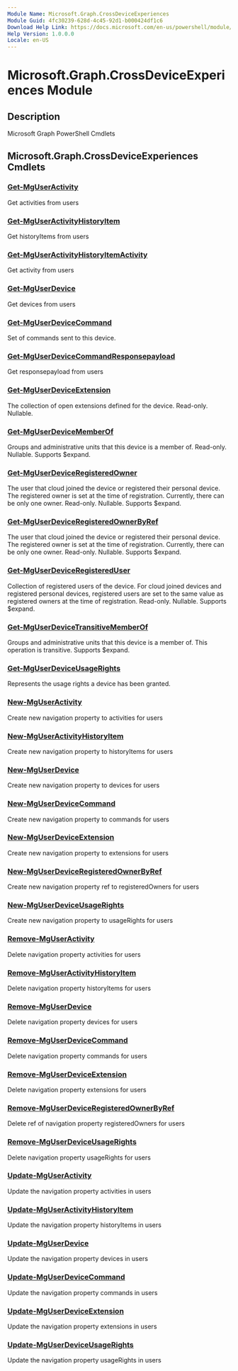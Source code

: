 ```yaml
---
Module Name: Microsoft.Graph.CrossDeviceExperiences
Module Guid: 4fc30239-628d-4c45-92d1-b000424df1c6
Download Help Link: https://docs.microsoft.com/en-us/powershell/module/microsoft.graph.crossdeviceexperiences
Help Version: 1.0.0.0
Locale: en-US
---
```


# Microsoft.Graph.CrossDeviceExperiences Module
## Description
Microsoft Graph PowerShell Cmdlets

## Microsoft.Graph.CrossDeviceExperiences Cmdlets
### [Get-MgUserActivity](Get-MgUserActivity.md)
Get activities from users

### [Get-MgUserActivityHistoryItem](Get-MgUserActivityHistoryItem.md)
Get historyItems from users

### [Get-MgUserActivityHistoryItemActivity](Get-MgUserActivityHistoryItemActivity.md)
Get activity from users

### [Get-MgUserDevice](Get-MgUserDevice.md)
Get devices from users

### [Get-MgUserDeviceCommand](Get-MgUserDeviceCommand.md)
Set of commands sent to this device.

### [Get-MgUserDeviceCommandResponsepayload](Get-MgUserDeviceCommandResponsepayload.md)
Get responsepayload from users

### [Get-MgUserDeviceExtension](Get-MgUserDeviceExtension.md)
The collection of open extensions defined for the device.
Read-only.
Nullable.

### [Get-MgUserDeviceMemberOf](Get-MgUserDeviceMemberOf.md)
Groups and administrative units that this device is a member of.
Read-only.
Nullable.
Supports $expand.

### [Get-MgUserDeviceRegisteredOwner](Get-MgUserDeviceRegisteredOwner.md)
The user that cloud joined the device or registered their personal device.
The registered owner is set at the time of registration.
Currently, there can be only one owner.
Read-only.
Nullable.
Supports $expand.

### [Get-MgUserDeviceRegisteredOwnerByRef](Get-MgUserDeviceRegisteredOwnerByRef.md)
The user that cloud joined the device or registered their personal device.
The registered owner is set at the time of registration.
Currently, there can be only one owner.
Read-only.
Nullable.
Supports $expand.

### [Get-MgUserDeviceRegisteredUser](Get-MgUserDeviceRegisteredUser.md)
Collection of registered users of the device.
For cloud joined devices and registered personal devices, registered users are set to the same value as registered owners at the time of registration.
Read-only.
Nullable.
Supports $expand.

### [Get-MgUserDeviceTransitiveMemberOf](Get-MgUserDeviceTransitiveMemberOf.md)
Groups and administrative units that this device is a member of.
This operation is transitive.
Supports $expand.

### [Get-MgUserDeviceUsageRights](Get-MgUserDeviceUsageRights.md)
Represents the usage rights a device has been granted.

### [New-MgUserActivity](New-MgUserActivity.md)
Create new navigation property to activities for users

### [New-MgUserActivityHistoryItem](New-MgUserActivityHistoryItem.md)
Create new navigation property to historyItems for users

### [New-MgUserDevice](New-MgUserDevice.md)
Create new navigation property to devices for users

### [New-MgUserDeviceCommand](New-MgUserDeviceCommand.md)
Create new navigation property to commands for users

### [New-MgUserDeviceExtension](New-MgUserDeviceExtension.md)
Create new navigation property to extensions for users

### [New-MgUserDeviceRegisteredOwnerByRef](New-MgUserDeviceRegisteredOwnerByRef.md)
Create new navigation property ref to registeredOwners for users

### [New-MgUserDeviceUsageRights](New-MgUserDeviceUsageRights.md)
Create new navigation property to usageRights for users

### [Remove-MgUserActivity](Remove-MgUserActivity.md)
Delete navigation property activities for users

### [Remove-MgUserActivityHistoryItem](Remove-MgUserActivityHistoryItem.md)
Delete navigation property historyItems for users

### [Remove-MgUserDevice](Remove-MgUserDevice.md)
Delete navigation property devices for users

### [Remove-MgUserDeviceCommand](Remove-MgUserDeviceCommand.md)
Delete navigation property commands for users

### [Remove-MgUserDeviceExtension](Remove-MgUserDeviceExtension.md)
Delete navigation property extensions for users

### [Remove-MgUserDeviceRegisteredOwnerByRef](Remove-MgUserDeviceRegisteredOwnerByRef.md)
Delete ref of navigation property registeredOwners for users

### [Remove-MgUserDeviceUsageRights](Remove-MgUserDeviceUsageRights.md)
Delete navigation property usageRights for users

### [Update-MgUserActivity](Update-MgUserActivity.md)
Update the navigation property activities in users

### [Update-MgUserActivityHistoryItem](Update-MgUserActivityHistoryItem.md)
Update the navigation property historyItems in users

### [Update-MgUserDevice](Update-MgUserDevice.md)
Update the navigation property devices in users

### [Update-MgUserDeviceCommand](Update-MgUserDeviceCommand.md)
Update the navigation property commands in users

### [Update-MgUserDeviceExtension](Update-MgUserDeviceExtension.md)
Update the navigation property extensions in users

### [Update-MgUserDeviceUsageRights](Update-MgUserDeviceUsageRights.md)
Update the navigation property usageRights in users

